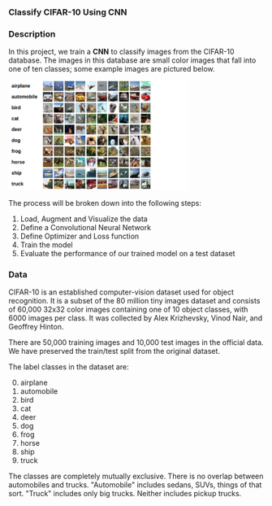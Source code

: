 ### Classify CIFAR-10 Using CNN

### Description
In this project, we train a **CNN** to classify images from the CIFAR-10 database.
The images in this database are small color images that fall into one of ten classes; some example images are pictured below.

<img src='notebook_ims/cifar_data.png' width=70% height=70% />

The process will be broken down into the following steps:
1. Load, Augment and Visualize the data
2. Define a Convolutional Neural Network
3. Define Optimizer and Loss function
3. Train the model
4. Evaluate the performance of our trained model on a test dataset

### Data
CIFAR-10  is an established computer-vision dataset used for object recognition.
It is a subset of the 80 million tiny images dataset and consists of 60,000 32x32 color images 
containing one of 10 object classes, with 6000 images per class. It was collected by Alex Krizhevsky,
Vinod Nair, and Geoffrey Hinton.

There are 50,000 training images and 10,000 test images in the official data. We have preserved the
train/test split from the original dataset.

The label classes in the dataset are:

0. airplane 
1. automobile 
2. bird 
3. cat 
4. deer 
5. dog 
6. frog 
7. horse 
8. ship 
9. truck

The classes are completely mutually exclusive. There is no overlap between automobiles and trucks.
"Automobile" includes sedans, SUVs, things of that sort. "Truck" includes only big trucks.
Neither includes pickup trucks.
